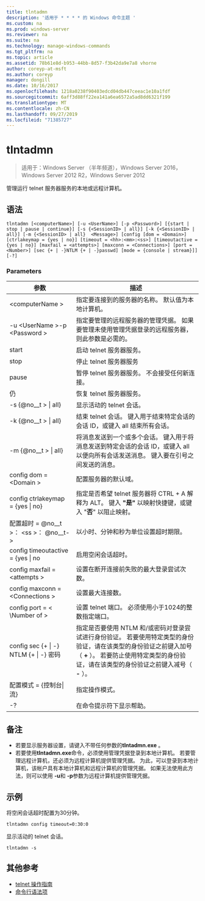```yaml
---
title: tlntadmn
description: '适用于 * * * * 的 Windows 命令主题 '
ms.custom: na
ms.prod: windows-server
ms.reviewer: na
ms.suite: na
ms.technology: manage-windows-commands
ms.tgt_pltfrm: na
ms.topic: article
ms.assetid: 78b61e8d-b953-44bb-8d57-f3b42da9e7a8 vhorne
author: coreyp-at-msft
ms.author: coreyp
manager: dongill
ms.date: 10/16/2017
ms.openlocfilehash: 1218a0238f90403edcd04db447ceeac1e10a1fdf
ms.sourcegitcommit: 6aff3d88ff22ea141a6ea6572a5ad8dd6321f199
ms.translationtype: MT
ms.contentlocale: zh-CN
ms.lasthandoff: 09/27/2019
ms.locfileid: "71385727"
---
```

# <a name="tlntadmn"></a>tlntadmn

>适用于：Windows Server （半年频道），Windows Server 2016，Windows Server 2012 R2，Windows Server 2012

管理运行 telnet 服务器服务的本地或远程计算机。   
## <a name="syntax"></a>语法  
```  
tlntadmn [<computerName>] [-u <UserName>] [-p <Password>] [{start | stop | pause | continue}] [-s {<SessionID> | all}] [-k {<SessionID> | all}] [-m {<SessionID> | all}  <Message>] [config [dom = <Domain>] [ctrlakeymap = {yes | no}] [timeout = <hh>:<mm>:<ss>] [timeoutactive = {yes | no}] [maxfail = <attempts>] [maxconn = <Connections>] [port = <Number>] [sec {+ | -}NTLM {+ | -}passwd] [mode = {console | stream}]] [-?]  
```  
### <a name="parameters"></a>Parameters  

|                   参数                    |                                                                                                                                                       描述                                                                                                                                                        |
|------------------------------------------------|--------------------------------------------------------------------------------------------------------------------------------------------------------------------------------------------------------------------------------------------------------------------------------------------------------------------------|
|                \<computerName >                 |                                                                                                                    指定要连接到的服务器的名称。 默认值为本地计算机。                                                                                                                    |
|         -u \<UserName >-p \<Password >          |                                                指定要管理的远程服务器的管理凭据。 如果要管理未使用管理凭据登录的远程服务器，则此参数是必需的。                                                |
|                     start                      |                                                                                                                                            启动 telnet 服务器服务。                                                                                                                                             |
|                      stop                      |                                                                                                                                             停止 telnet 服务器服务                                                                                                                                              |
|                     pause                      |                                                                                                                          暂停 telnet 服务器服务。 不会接受任何新连接。                                                                                                                          |
|                    仍                    |                                                                                                                                            恢复 telnet 服务器服务。                                                                                                                                            |
|          -s {@no__t > &#124; all}          |                                                                                                                                             显示活动的 telnet 会话。                                                                                                                                             |
|          -k {@no__t > &#124; all}          |                                                                                                        结束 telnet 会话。 键入用于结束特定会话的会话 ID，或键入 all 结束所有会话。                                                                                                         |
|    -m {@no__t > &#124; all} <Message>     |                                                   将消息发送到一个或多个会话。 键入用于将消息发送到特定会话的会话 ID，或键入 all 以便向所有会话发送消息。 键入要在引号之间发送的消息。                                                   |
|             config dom = \<Domain >             |                                                                                                                                      配置服务器的默认域。                                                                                                                                       |
|      config ctrlakeymap = {yes &#124; no}      |                                                                                     指定是否希望 telnet 服务器将 CTRL + A 解释为 ALT。 键入 **"是"** 以映射快捷键，或键入 "**否**" 以阻止映射。                                                                                     |
|       配置超时 = @no__t >： \<ss >： @no__t->       |                                                                                                                                 以小时、分钟和秒为单位设置超时期限。                                                                                                                                 |
|     config timeoutactive = {yes &#124; no      |                                                                                                                                            启用空闲会话超时。                                                                                                                                             |
|          config maxfail = \<attempts >          |                                                                                                                          设置在断开连接前失败的最大登录尝试次数。                                                                                                                          |
|        config maxconn = \<Connections >         |                                                                                                                                         设置最大连接数。                                                                                                                                          |
|            config port = < \Number of >             |                                                                                                                    设置 telnet 端口。 必须使用小于1024的整数指定端口。                                                                                                                    |
| config sec {+ &#124; -} NTLM {+ &#124; -} 密码 | 指定是否要使用 NTLM 和/或密码对登录尝试进行身份验证。 若要使用特定类型的身份验证，请在该类型的身份验证之前键入加号（ **+** ）。 若要防止使用特定类型的身份验证，请在该类型的身份验证之前键入减号（ **-** ）。 |
|     配置模式 = {控制台&#124;流}      |                                                                                                                                             指定操作模式。                                                                                                                                             |
|                       -?                       |                                                                                                                                           在命令提示符下显示帮助。                                                                                                                                           |

## <a name="remarks"></a>备注  
-   若要显示服务器设置，请键入不带任何参数的**tlntadmn.exe** 。  
-   若要使用**tlntadmn.exe**命令，必须使用管理凭据登录到本地计算机。 若要管理远程计算机，还必须为远程计算机提供管理凭据。 为此，可以登录到本地计算机，该帐户具有本地计算机和远程计算机的管理凭据。 如果无法使用此方法，则可以使用 **-u**和 **-p**参数为远程计算机提供管理凭据。  

## <a name="BKMK_Examples"></a>示例  
将空闲会话超时配置为30分钟。  
```  
tlntadmn config timeout=0:30:0  
```  
显示活动的 telnet 会话。  
```  
tlntadmn -s  
```  

## <a name="additional-references"></a>其他参考  
-   [telnet 操作指南](https://technet.microsoft.com/library/cc753164(v=ws.10).aspx)  
-   [命令行语法项](command-line-syntax-key.md)  
